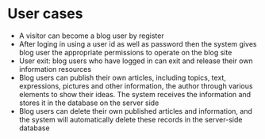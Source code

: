 # User cases
- A visitor can become a blog user by register
- After loging in using a user id as well as password then the system gives blog user the appropriate permissions to operate on the blog site
- User exit: blog users who have logged in can exit and release their own information resources
- Blog users can publish their own articles, including topics, text, expressions, pictures and other information, the author through various elements to show their ideas. The system receives the information and stores it in the database on the server side
- Blog users can delete their own published articles and information, and the system will automatically delete these records in the server-side database

